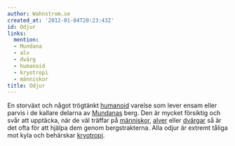 ```yaml
---
author: Wahnstrom.se
created_at: '2012-01-04T20:23:43Z'
id: Odjur
links:
  mention:
  - Mundana
  - alv
  - dvärg
  - humanoid
  - kryotropi
  - människor
title: Odjur
---
```


En storväxt och något trögtänkt [humanoid] varelse som lever ensam eller parvis i de kallare delarna
av [Mundanas] berg. Den är mycket försiktig och svår att upptäcka, när de väl träffar på
[människor], [alver] eller [dvärgar] så är det ofta för att hjälpa dem genom bergstrakterna. Alla
odjur är extremt tåliga mot kyla och behärskar [kryotropi].

  [humanoid]: humanoid
  [Mundanas]: Mundana
  [människor]: människor
  [alver]: alv
  [dvärgar]: dvärg
  [kryotropi]: kryotropi